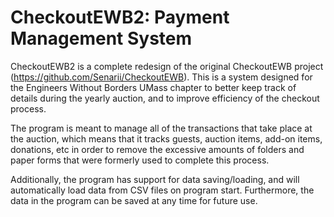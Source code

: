 # CheckoutEWB2: Payment Management System

CheckoutEWB2 is a complete redesign of the original CheckoutEWB project (https://github.com/Senarii/CheckoutEWB). This is a system designed for the Engineers Without Borders UMass chapter to better keep track of details during the yearly auction, and to improve efficiency of the checkout process.

The program is meant to manage all of the transactions that take place at the auction, which means that it tracks guests, auction items, add-on items, donations, etc in order to remove the excessive amounts of folders and paper forms that were formerly used to complete this process.

Additionally, the program has support for data saving/loading, and will automatically load data from CSV files on program start. Furthermore, the data in the program can be saved at any time for future use.

